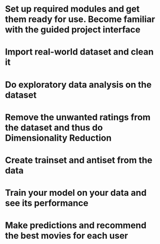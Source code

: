 # Set up required modules and get them ready for use. Become familiar with the guided project interface

# Import real-world dataset and clean it

# Do exploratory data analysis on the dataset

# Remove the unwanted ratings from the dataset and thus do Dimensionality Reduction

# Create trainset and antiset from the data

# Train your model on your data and see its performance

# Make predictions and recommend the best movies for each user
